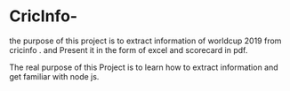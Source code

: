 # CricInfo-
the purpose of this project is to extract information of worldcup 2019 from cricinfo .
and Present it in the form of excel and scorecard in pdf.

The real purpose of this Project is to learn how to extract information and get familiar with node js.

